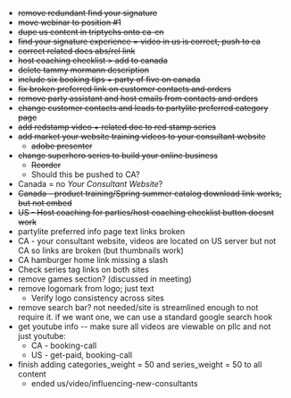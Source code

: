 + ~~remove redundant find your signature~~
+ ~~move webinar to position #1~~
+ ~~dupe us content in triptychs onto ca-en~~
+ ~~find your signature experience = video in us is correct, push to ca~~
+ ~~correct related docs abs/rel link~~
+ ~~host coaching checklist > add to canada~~
+ ~~delete tammy mormann description~~
+ ~~include six booking tips + party of five on canada~~
+ ~~fix broken preferred link on customer contacts and orders~~
+ ~~remove party assistant and host emails from contacts and orders~~
+ ~~change customer contacts and leads to partylite preferred category page~~
+ ~~add redstamp video + related doc to red stamp series~~
+ ~~add market your website training videos to your consultant website~~
  + ~~adobe presenter~~
+ ~~change superhero series to build your online business~~
  + ~~Reorder~~
  + Should this be pushed to CA?
+ Canada = no _Your Consultant Website_?
+ ~~Canada - product training/Spring summer catalog download link works, but not embed~~
+ ~~US - Host coaching for parties/host coaching checklist button doesnt work~~
+ partylite preferred info page text links broken
+ CA - your consultant website, videos are located on US server but not CA so links are broken (but thumbnails work)
+ CA hamburger home link missing a slash
+ Check series tag links on both sites
+ remove games section? (discussed in meeting)
+ remove logomark from logo; just text
  + Verify logo consistency across sites
+ remove search bar? not needed/site is streamlined enough to not require it. if we want one, we can use a standard google search hook
+ get youtube info -- make sure all videos are viewable on pllc and not just youtube:
  + CA - booking-call
  + US - get-paid, booking-call
+ finish adding categories_weight = 50 and series_weight = 50 to all content
  + ended us/video/influencing-new-consultants
